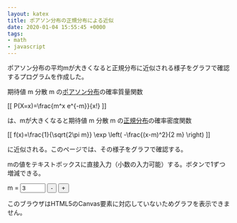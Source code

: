 ```yaml
---
layout: katex
title: ポアソン分布の正規分布による近似
date: 2020-01-04 15:55:45 +0000
tags:
- math
- javascript
---
```

ポアソン分布の平均mが大きくなると正規分布に近似される様子をグラフで確認するプログラムを作成した。

期待値 m 分散 m の[ポアソン分布](https://ja.wikipedia.org/wiki/%E3%83%9D%E3%82%A2%E3%82%BD%E3%83%B3%E5%88%86%E5%B8%83)の確率質量関数

[[ P(X=x)=\frac{m^x e^{-m}}{x!} ]]

は、mが大きくなると期待値 m 分散 m の[正規分布](https://ja.wikipedia.org/wiki/%E6%AD%A3%E8%A6%8F%E5%88%86%E5%B8%83)の確率密度関数

[[ f(x)=\frac{1}{\sqrt{2\pi m}} \exp \left( -\frac{(x-m)^2}{2 m} \right) ]]

に近似される。このページでは、その様子をグラフで確認する。

mの値をテキストボックスに直接入力（小数の入力可能）する。ボタンで1ずつ増減できる。

m = <input name="m" id="m" type="text" value="3" size="4" onkeyup="update()">
<input type="button" value="-" onclick="decM();">
<input type="button" value="+" onclick="incM();">

<!-- -------------------------------------------------------------------------------------------- -->
<canvas id="canvas" width="600" height="600"
  style="max-width: 100%; height: auto; max-height: 100%">
このブラウザはHTML5のCanvas要素に対応していないためグラフを表示できません。
</canvas>
<script src="/js/graph.js"></script>
<script>
'use strict';
update();

function decM() {
    var m = document.getElementById("m").value;
    m = parseInt(m, 10) - 1;
    if (m < 1 || isNaN(m)) {
        m = 1;
    }
    if (m > 300) {
        m = 300;
    }
    document.getElementById("m").value = m;
    update();
}

function incM() {
    var m = document.getElementById("m").value;
    m = parseInt(m, 10) + 1;
    if (isNaN(m)) {
        m = 1;
    }
    if (m > 300) {
        m = 300;
    }
    document.getElementById("m").value = m;
    update();
}

function update() {
    // Initialize canvas
    var c, ctx, textM, m, maxX, maxNorm, pZero, legendX, legendY;
    c = document.getElementById('canvas');
    ctx = c.getContext('2d');
    ctx.clearRect(0, 0, c.width, c.height);
    ctx.width = c.width;
    ctx.height = c.height;
    ctx.font = "20px serif"; // Font of the text
    ctx.lineWidth = 1; // Line width

    // Get parameter
    textM = document.getElementById("m").value;
    m = Number(textM);

    // Check range of m
    if (m > 300) {
        m = NaN;
        ctx.fillStyle = "red";
        ctx.fillText("このプログラムでは m ≦ 300 としてください", 80, 300);
    }
    if (m <= 0) {
        m = NaN;
        ctx.fillStyle = "red";
        ctx.fillText("m > 0 でなければなりません", 150, 300);
    }

    // Set Cartesian coodinate system for the graph (GC)
    // Origin of GC with respect to canvas coordinate = (ctx.originX, ctx.originY)
    ctx.originX = 50;
    ctx.originY = 570;
    // Unit vector of GC with respect to canvas coordinate = (ctx.unitX, ctx.unitY)
    maxX = m * 2.5;
    if (maxX < 20) {
        maxX = 20;
    }
    ctx.unitX = Math.floor(500 / maxX);
    if (ctx.unitX < 1) {
        ctx.unitX = 1;
    }
    maxNorm = 1 / Math.sqrt(2 * Math.PI * m);
    pZero = Math.pow(Math.E, -m);
    ctx.unitY = -Math.floor(500 / Math.max(maxNorm, pZero));

    // Draw graphs
    if (m > 0) {
        ctx.strokeStyle = "black";
        ctx.fillStyle = "black";
        drawAxis(ctx);
        ctx.scaleX = Math.pow(10, Math.floor(2.6 - Math.log10(ctx.unitX)));
        drawScaleX(ctx);
        ctx.scaleY = 1 / Math.pow(10, Math.floor(Math.log10(-ctx.unitY) - 1.5));
        ctx.offsetScaleY = 50;
        drawScaleY(ctx);
        ctx.strokeStyle = "red";
        ctx.fillStyle = "red";
        plotInt(ctx, poisson, m);
        ctx.strokeStyle = "blue";
        ctx.fillStyle = "blue";
        draw(ctx, normDist, m);
        // Legend
        legendX = 360;
        legendY = 120; // Location of the legend
        ctx.beginPath();
        ctx.fillStyle = "red";
        ctx.arc(legendX + 15, legendY, 4, 0, Math.PI * 2);
        ctx.fill();
        ctx.fillStyle = "black";
        ctx.fillText("ポアソン分布", legendX + 40, legendY + 5);
        ctx.beginPath();
        ctx.strokeStyle = "blue";
        ctx.moveTo(legendX, legendY + 30);
        ctx.lineTo(legendX + 30, legendY + 30);
        ctx.stroke();
        ctx.fillText("正規分布", legendX + 40, legendY + 35);
    }
}

// Mathematical functions
function poisson(k, m) {
    if (k < 100) {
        return Math.pow(m, k) * Math.pow(Math.E, -m) / factorial(k);
    }
    var logP = k * Math.log(m) - m - logfact(k);
    return Math.pow(Math.E, logP);
}

function normDist(x, m) {
    return Math.pow(Math.E, -(x - m) * (x - m) / (2 * m)) / Math.sqrt(2 * Math.PI *
        m);
}

function factorial(n) {
    if (n < 2) {
        return 1;
    } else {
        return n * factorial(n - 1);
    }
}

function logfact(n) {
    if (n < 2) {
        return 0;
    } else {
        return Math.log(n) + logfact(n - 1);
    }
}
</script>
<!-- -------------------------------------------------------------------------------------------- -->
